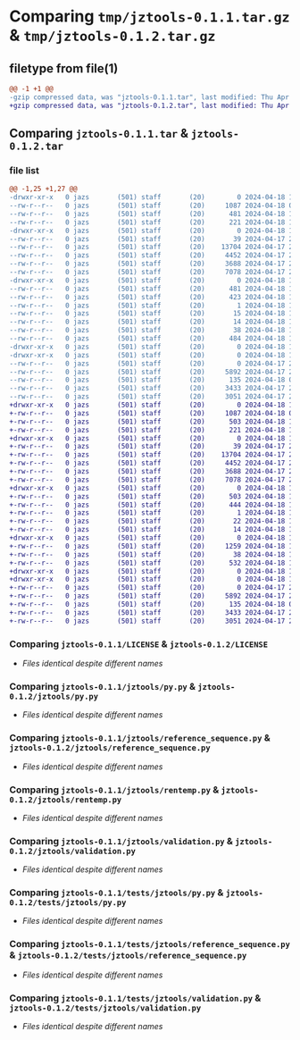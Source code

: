 # Comparing `tmp/jztools-0.1.1.tar.gz` & `tmp/jztools-0.1.2.tar.gz`

## filetype from file(1)

```diff
@@ -1 +1 @@
-gzip compressed data, was "jztools-0.1.1.tar", last modified: Thu Apr 18 18:29:31 2024, max compression
+gzip compressed data, was "jztools-0.1.2.tar", last modified: Thu Apr 18 19:18:59 2024, max compression
```

## Comparing `jztools-0.1.1.tar` & `jztools-0.1.2.tar`

### file list

```diff
@@ -1,25 +1,27 @@
-drwxr-xr-x   0 jazs       (501) staff       (20)        0 2024-04-18 18:29:31.531456 jztools-0.1.1/
--rw-r--r--   0 jazs       (501) staff       (20)     1087 2024-04-18 02:46:37.000000 jztools-0.1.1/LICENSE
--rw-r--r--   0 jazs       (501) staff       (20)      481 2024-04-18 18:29:31.531273 jztools-0.1.1/PKG-INFO
--rw-r--r--   0 jazs       (501) staff       (20)      221 2024-04-18 18:21:34.000000 jztools-0.1.1/README.md
-drwxr-xr-x   0 jazs       (501) staff       (20)        0 2024-04-18 18:29:31.529276 jztools-0.1.1/jztools/
--rw-r--r--   0 jazs       (501) staff       (20)       39 2024-04-17 23:46:09.000000 jztools-0.1.1/jztools/__init__.py
--rw-r--r--   0 jazs       (501) staff       (20)    13704 2024-04-17 23:46:09.000000 jztools-0.1.1/jztools/py.py
--rw-r--r--   0 jazs       (501) staff       (20)     4452 2024-04-17 23:46:09.000000 jztools-0.1.1/jztools/reference_sequence.py
--rw-r--r--   0 jazs       (501) staff       (20)     3688 2024-04-17 23:46:09.000000 jztools-0.1.1/jztools/rentemp.py
--rw-r--r--   0 jazs       (501) staff       (20)     7078 2024-04-17 23:46:09.000000 jztools-0.1.1/jztools/validation.py
-drwxr-xr-x   0 jazs       (501) staff       (20)        0 2024-04-18 18:29:31.531091 jztools-0.1.1/jztools.egg-info/
--rw-r--r--   0 jazs       (501) staff       (20)      481 2024-04-18 18:29:31.000000 jztools-0.1.1/jztools.egg-info/PKG-INFO
--rw-r--r--   0 jazs       (501) staff       (20)      423 2024-04-18 18:29:31.000000 jztools-0.1.1/jztools.egg-info/SOURCES.txt
--rw-r--r--   0 jazs       (501) staff       (20)        1 2024-04-18 18:29:31.000000 jztools-0.1.1/jztools.egg-info/dependency_links.txt
--rw-r--r--   0 jazs       (501) staff       (20)       15 2024-04-18 18:29:31.000000 jztools-0.1.1/jztools.egg-info/requires.txt
--rw-r--r--   0 jazs       (501) staff       (20)       14 2024-04-18 18:29:31.000000 jztools-0.1.1/jztools.egg-info/top_level.txt
--rw-r--r--   0 jazs       (501) staff       (20)       38 2024-04-18 18:29:31.531498 jztools-0.1.1/setup.cfg
--rw-r--r--   0 jazs       (501) staff       (20)      484 2024-04-18 18:25:17.000000 jztools-0.1.1/setup.py
-drwxr-xr-x   0 jazs       (501) staff       (20)        0 2024-04-18 18:29:31.527583 jztools-0.1.1/tests/
-drwxr-xr-x   0 jazs       (501) staff       (20)        0 2024-04-18 18:29:31.530822 jztools-0.1.1/tests/jztools/
--rw-r--r--   0 jazs       (501) staff       (20)        0 2024-04-17 23:46:09.000000 jztools-0.1.1/tests/jztools/__init__.py
--rw-r--r--   0 jazs       (501) staff       (20)     5892 2024-04-17 23:46:09.000000 jztools-0.1.1/tests/jztools/py.py
--rw-r--r--   0 jazs       (501) staff       (20)      135 2024-04-18 05:42:40.000000 jztools-0.1.1/tests/jztools/py_support.py
--rw-r--r--   0 jazs       (501) staff       (20)     3433 2024-04-17 23:46:09.000000 jztools-0.1.1/tests/jztools/reference_sequence.py
--rw-r--r--   0 jazs       (501) staff       (20)     3051 2024-04-17 23:46:09.000000 jztools-0.1.1/tests/jztools/validation.py
+drwxr-xr-x   0 jazs       (501) staff       (20)        0 2024-04-18 19:18:59.698690 jztools-0.1.2/
+-rw-r--r--   0 jazs       (501) staff       (20)     1087 2024-04-18 02:46:37.000000 jztools-0.1.2/LICENSE
+-rw-r--r--   0 jazs       (501) staff       (20)      503 2024-04-18 19:18:59.698491 jztools-0.1.2/PKG-INFO
+-rw-r--r--   0 jazs       (501) staff       (20)      221 2024-04-18 18:21:34.000000 jztools-0.1.2/README.md
+drwxr-xr-x   0 jazs       (501) staff       (20)        0 2024-04-18 19:18:59.696262 jztools-0.1.2/jztools/
+-rw-r--r--   0 jazs       (501) staff       (20)       39 2024-04-17 23:46:09.000000 jztools-0.1.2/jztools/__init__.py
+-rw-r--r--   0 jazs       (501) staff       (20)    13704 2024-04-17 23:46:09.000000 jztools-0.1.2/jztools/py.py
+-rw-r--r--   0 jazs       (501) staff       (20)     4452 2024-04-17 23:46:09.000000 jztools-0.1.2/jztools/reference_sequence.py
+-rw-r--r--   0 jazs       (501) staff       (20)     3688 2024-04-17 23:46:09.000000 jztools-0.1.2/jztools/rentemp.py
+-rw-r--r--   0 jazs       (501) staff       (20)     7078 2024-04-17 23:46:09.000000 jztools-0.1.2/jztools/validation.py
+drwxr-xr-x   0 jazs       (501) staff       (20)        0 2024-04-18 19:18:59.698283 jztools-0.1.2/jztools.egg-info/
+-rw-r--r--   0 jazs       (501) staff       (20)      503 2024-04-18 19:18:59.000000 jztools-0.1.2/jztools.egg-info/PKG-INFO
+-rw-r--r--   0 jazs       (501) staff       (20)      444 2024-04-18 19:18:59.000000 jztools-0.1.2/jztools.egg-info/SOURCES.txt
+-rw-r--r--   0 jazs       (501) staff       (20)        1 2024-04-18 19:18:59.000000 jztools-0.1.2/jztools.egg-info/dependency_links.txt
+-rw-r--r--   0 jazs       (501) staff       (20)       22 2024-04-18 19:18:59.000000 jztools-0.1.2/jztools.egg-info/requires.txt
+-rw-r--r--   0 jazs       (501) staff       (20)       14 2024-04-18 19:18:59.000000 jztools-0.1.2/jztools.egg-info/top_level.txt
+drwxr-xr-x   0 jazs       (501) staff       (20)        0 2024-04-18 19:18:59.697157 jztools-0.1.2/scripts/
+-rw-r--r--   0 jazs       (501) staff       (20)     1259 2024-04-18 19:16:42.000000 jztools-0.1.2/scripts/test_install
+-rw-r--r--   0 jazs       (501) staff       (20)       38 2024-04-18 19:18:59.698737 jztools-0.1.2/setup.cfg
+-rw-r--r--   0 jazs       (501) staff       (20)      532 2024-04-18 19:18:12.000000 jztools-0.1.2/setup.py
+drwxr-xr-x   0 jazs       (501) staff       (20)        0 2024-04-18 19:18:59.694573 jztools-0.1.2/tests/
+drwxr-xr-x   0 jazs       (501) staff       (20)        0 2024-04-18 19:18:59.697981 jztools-0.1.2/tests/jztools/
+-rw-r--r--   0 jazs       (501) staff       (20)        0 2024-04-17 23:46:09.000000 jztools-0.1.2/tests/jztools/__init__.py
+-rw-r--r--   0 jazs       (501) staff       (20)     5892 2024-04-17 23:46:09.000000 jztools-0.1.2/tests/jztools/py.py
+-rw-r--r--   0 jazs       (501) staff       (20)      135 2024-04-18 05:42:40.000000 jztools-0.1.2/tests/jztools/py_support.py
+-rw-r--r--   0 jazs       (501) staff       (20)     3433 2024-04-17 23:46:09.000000 jztools-0.1.2/tests/jztools/reference_sequence.py
+-rw-r--r--   0 jazs       (501) staff       (20)     3051 2024-04-17 23:46:09.000000 jztools-0.1.2/tests/jztools/validation.py
```

### Comparing `jztools-0.1.1/LICENSE` & `jztools-0.1.2/LICENSE`

 * *Files identical despite different names*

### Comparing `jztools-0.1.1/jztools/py.py` & `jztools-0.1.2/jztools/py.py`

 * *Files identical despite different names*

### Comparing `jztools-0.1.1/jztools/reference_sequence.py` & `jztools-0.1.2/jztools/reference_sequence.py`

 * *Files identical despite different names*

### Comparing `jztools-0.1.1/jztools/rentemp.py` & `jztools-0.1.2/jztools/rentemp.py`

 * *Files identical despite different names*

### Comparing `jztools-0.1.1/jztools/validation.py` & `jztools-0.1.2/jztools/validation.py`

 * *Files identical despite different names*

### Comparing `jztools-0.1.1/tests/jztools/py.py` & `jztools-0.1.2/tests/jztools/py.py`

 * *Files identical despite different names*

### Comparing `jztools-0.1.1/tests/jztools/reference_sequence.py` & `jztools-0.1.2/tests/jztools/reference_sequence.py`

 * *Files identical despite different names*

### Comparing `jztools-0.1.1/tests/jztools/validation.py` & `jztools-0.1.2/tests/jztools/validation.py`

 * *Files identical despite different names*

